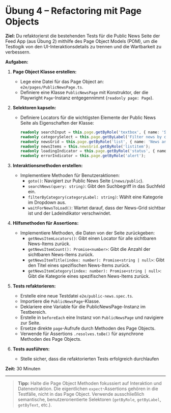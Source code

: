 # Übung 4 – Refactoring mit Page Objects

**Ziel:**
Du refaktorierst die bestehenden Tests für die Public News Seite der Feed App (aus Übung 2) mithilfe des Page Object Models (POM), um die Testlogik von den UI-Interaktionsdetails zu trennen und die Wartbarkeit zu verbessern.

**Aufgaben:**

1.  **Page Object Klasse erstellen:**
    -   Lege eine Datei für das Page Object an: `e2e/pages/PublicNewsPage.ts`.
    -   Definiere eine Klasse `PublicNewsPage` mit Konstruktor, der die Playwright `Page`-Instanz entgegennimmt (`readonly page: Page`).

2.  **Selektoren kapseln:**
    -   Definiere Locators für die wichtigsten Elemente der Public News Seite als Eigenschaften der Klasse:
        ```typescript
        readonly searchInput = this.page.getByRole('textbox', { name: 'Search news' });
        readonly categorySelect = this.page.getByLabel('Filter news by category');
        readonly newsGrid = this.page.getByRole('list', { name: 'News articles' });
        readonly newsItems = this.newsGrid.getByRole('listitem');
        readonly loadingIndicator = this.page.getByRole('status', { name: /loading/i });
        readonly errorIndicator = this.page.getByRole('alert');
        ```

3.  **Interaktionsmethoden erstellen:**
    -   Implementiere Methoden für Benutzeraktionen:
        -   `goto()`: Navigiert zur Public News Seite (`/news/public`).
        -   `searchNews(query: string)`: Gibt den Suchbegriff in das Suchfeld ein.
        -   `filterByCategory(categoryLabel: string)`: Wählt eine Kategorie im Dropdown aus.
        -   `waitForNewsToLoad()`: Wartet darauf, dass der News-Grid sichtbar ist und der Ladeindikator verschwindet.

4.  **Hilfsmethoden für Assertions:**
    -   Implementiere Methoden, die Daten von der Seite zurückgeben:
        -   `getNewsItemLocators()`: Gibt einen Locator für alle sichtbaren News-Items zurück.
        -   `getNewsItemCount(): Promise<number>`: Gibt die Anzahl der sichtbaren News-Items zurück.
        -   `getNewsItemTitle(index: number): Promise<string | null>`: Gibt den Titel eines spezifischen News-Items zurück.
        -   `getNewsItemCategory(index: number): Promise<string | null>`: Gibt die Kategorie eines spezifischen News-Items zurück.

5.  **Tests refaktorieren:**
    -   Erstelle eine neue Testdatei `e2e/public-news.spec.ts`.
    -   Importiere die `PublicNewsPage`-Klasse.
    -   Deklariere eine Variable für die PublicNewsPage-Instanz im Testbereich.
    -   Erstelle in `beforeEach` eine Instanz von `PublicNewsPage` und navigiere zur Seite.
    -   Ersetze direkte `page`-Aufrufe durch Methoden des Page Objects.
    -   Verwende für Assertions `.resolves.toBe()` für asynchrone Methoden des Page Objects.

6.  **Tests ausführen:**
    -   Stelle sicher, dass die refaktorierten Tests erfolgreich durchlaufen

**Zeit:** 30 Minuten

---

> **Tipp:** Halte die Page Object Methoden fokussiert auf Interaktion und Datenextraktion. Die eigentlichen `expect`-Assertions gehören in die Testfälle, nicht in das Page Object. Verwende ausschließlich semantische, benutzerorientierte Selektoren (`getByRole`, `getByLabel`, `getByText`, etc.).
